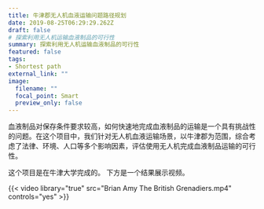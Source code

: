 ```yaml
---
title: 牛津郡无人机血液运输问题路径规划
date: 2019-08-25T06:29:29.262Z
draft: false
# 探索利用无人机运输血液制品的可行性
summary: 探索利用无人机运输血液制品的可行性
featured: false
tags:
- Shortest path
external_link: ""
image:
  filename: ""
  focal_point: Smart
  preview_only: false
---
```

<!-- 血液制品对保存条件要求较高，如何快速地完成血液制品的运输是一个具有挑战性的问题。在这个项目中，我们针对无人机血液运输场景，以牛津郡为范围，综合考虑了法律、环境、人口等多个影响因素，评估使用无人机完成血液制品运输的可行性。 -->
血液制品对保存条件要求较高，如何快速地完成血液制品的运输是一个具有挑战性的问题。在这个项目中，我们针对无人机血液运输场景，以牛津郡为范围，综合考虑了法律、环境、人口等多个影响因素，评估使用无人机完成血液制品运输的可行性。

<!-- 这个项目是在牛津大学完成的。 -->
这个项目是在牛津大学完成的。 下方是一个结果展示视频。


{{< video library="true" src="Brian Amy The British Grenadiers.mp4" controls="yes" >}}